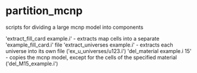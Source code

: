 # partition_mcnp
scripts for dividing a large mcnp model into components

'extract_fill_card example.i' - extracts map cells into a separate 'example_fill_card.i' file
'extract_universes example.i' - extracts each universe into its own file ('ex_u_universes/u123.i')
'del_material example.i 15' - copies the mcnp model, except for the cells of the specified material ('del_M15_example.i')
